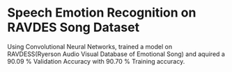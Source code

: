 # Speech Emotion Recognition on RAVDES Song Dataset
Using Convolutional Neural Networks, trained a model on RAVDESS(Ryerson Audio Visual Database of Emotional Song) and aquired a 90.09 % Validation Accuracy with 90.70 % Training accuracy.
